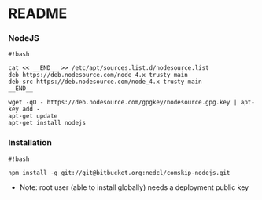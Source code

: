 # README #


### NodeJS ###

```
#!bash

cat << __END__ >> /etc/apt/sources.list.d/nodesource.list
deb https://deb.nodesource.com/node_4.x trusty main
deb-src https://deb.nodesource.com/node_4.x trusty main
__END__

wget -qO - https://deb.nodesource.com/gpgkey/nodesource.gpg.key | apt-key add -
apt-get update
apt-get install nodejs

```

### Installation ###

```
#!bash

npm install -g git://git@bitbucket.org:nedcl/comskip-nodejs.git
```

* Note: root user (able to install globally) needs a deployment public key